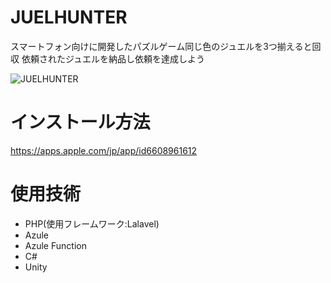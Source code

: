 # JUELHUNTER
スマートフォン向けに開発したパズルゲーム同じ色のジュエルを3つ揃えると回収
依頼されたジュエルを納品し依頼を達成しよう

![JUELHUNTER]()
  
# インストール方法
https://apps.apple.com/jp/app/id6608961612

# 使用技術
* PHP(使用フレームワーク:Lalavel)
* Azule
* Azule Function
* C#
* Unity
